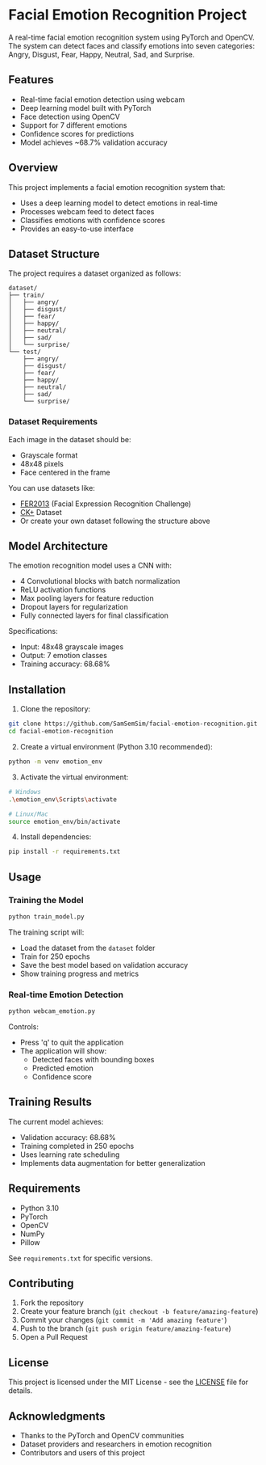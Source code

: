 # Facial Emotion Recognition Project

A real-time facial emotion recognition system using PyTorch and OpenCV. The system can detect faces and classify emotions into seven categories: Angry, Disgust, Fear, Happy, Neutral, Sad, and Surprise.

## Features

- Real-time facial emotion detection using webcam
- Deep learning model built with PyTorch
- Face detection using OpenCV
- Support for 7 different emotions
- Confidence scores for predictions
- Model achieves ~68.7% validation accuracy

## Overview

This project implements a facial emotion recognition system that:
- Uses a deep learning model to detect emotions in real-time
- Processes webcam feed to detect faces
- Classifies emotions with confidence scores
- Provides an easy-to-use interface

## Dataset Structure

The project requires a dataset organized as follows:

```
dataset/
├── train/
│   ├── angry/
│   ├── disgust/
│   ├── fear/
│   ├── happy/
│   ├── neutral/
│   ├── sad/
│   └── surprise/
└── test/
    ├── angry/
    ├── disgust/
    ├── fear/
    ├── happy/
    ├── neutral/
    ├── sad/
    └── surprise/
```

### Dataset Requirements

Each image in the dataset should be:
- Grayscale format
- 48x48 pixels
- Face centered in the frame

You can use datasets like:
- [FER2013](https://www.kaggle.com/datasets/msambare/fer2013) (Facial Expression Recognition Challenge)
- [CK+](http://www.jeffcohn.net/Resources/) Dataset
- Or create your own dataset following the structure above

## Model Architecture

The emotion recognition model uses a CNN with:
- 4 Convolutional blocks with batch normalization
- ReLU activation functions
- Max pooling layers for feature reduction
- Dropout layers for regularization
- Fully connected layers for final classification

Specifications:
- Input: 48x48 grayscale images
- Output: 7 emotion classes
- Training accuracy: 68.68%

## Installation

1. Clone the repository:
```bash
git clone https://github.com/SamSemSim/facial-emotion-recognition.git
cd facial-emotion-recognition
```

2. Create a virtual environment (Python 3.10 recommended):
```bash
python -m venv emotion_env
```

3. Activate the virtual environment:
```bash
# Windows
.\emotion_env\Scripts\activate

# Linux/Mac
source emotion_env/bin/activate
```

4. Install dependencies:
```bash
pip install -r requirements.txt
```

## Usage

### Training the Model

```bash
python train_model.py
```

The training script will:
- Load the dataset from the `dataset` folder
- Train for 250 epochs
- Save the best model based on validation accuracy
- Show training progress and metrics

### Real-time Emotion Detection

```bash
python webcam_emotion.py
```

Controls:
- Press 'q' to quit the application
- The application will show:
  - Detected faces with bounding boxes
  - Predicted emotion
  - Confidence score

## Training Results

The current model achieves:
- Validation accuracy: 68.68%
- Training completed in 250 epochs
- Uses learning rate scheduling
- Implements data augmentation for better generalization

## Requirements

- Python 3.10
- PyTorch
- OpenCV
- NumPy
- Pillow

See `requirements.txt` for specific versions.

## Contributing

1. Fork the repository
2. Create your feature branch (`git checkout -b feature/amazing-feature`)
3. Commit your changes (`git commit -m 'Add amazing feature'`)
4. Push to the branch (`git push origin feature/amazing-feature`)
5. Open a Pull Request

## License

This project is licensed under the MIT License - see the [LICENSE](LICENSE) file for details.

## Acknowledgments

- Thanks to the PyTorch and OpenCV communities
- Dataset providers and researchers in emotion recognition
- Contributors and users of this project

